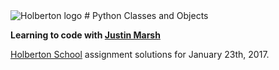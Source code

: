 <img src="https://www.holbertonschool.com/assets/holberton-logo-1cc451260ca3cd297def53f2250a9794810667c7ca7b5fa5879a569a457bf16f.png" alt="Holberton logo">
# Python Classes and Objects

**Learning to code with [Justin Marsh](https://twitter.com/dogonthecircuit)**

[Holberton School](https://www.holbertonschool.com) assignment solutions for January 23th, 2017.
